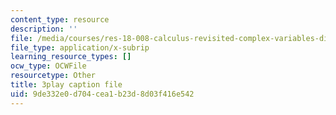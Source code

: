 ```yaml
---
content_type: resource
description: ''
file: /media/courses/res-18-008-calculus-revisited-complex-variables-differential-equations-and-linear-algebra-fall-2011/9de332e0d704cea1b23d8d03f416e542_s1DFa1dCss0.srt
file_type: application/x-subrip
learning_resource_types: []
ocw_type: OCWFile
resourcetype: Other
title: 3play caption file
uid: 9de332e0-d704-cea1-b23d-8d03f416e542
---
```

